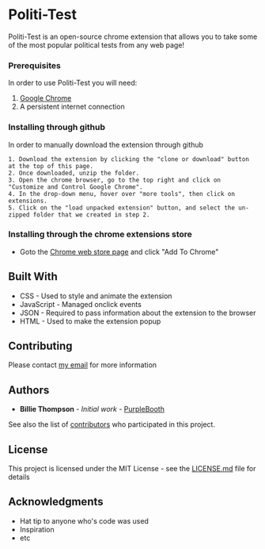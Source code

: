# Politi-Test

Politi-Test is an open-source chrome extension that allows you to take some of the most popular political tests from any web page!

### Prerequisites
In order to use Politi-Test you will need:

1. [Google Chrome](https://www.google.com/chrome/browser/desktop/index.html)
2. A persistent internet connection

### Installing through github
In order to manually download the extension through github
```
1. Download the extension by clicking the "clone or download" button at the top of this page.
2. Once downloaded, unzip the folder.
3. Open the chrome browser, go to the top right and click on "Customize and Control Google Chrome".
4. In the drop-down menu, hover over "more tools", then click on extensions.
5. Click on the "load unpacked extension" button, and select the un-zipped folder that we created in step 2.

```
### Installing through the chrome extensions store
- Goto the [Chrome web store page](TBD) and click "Add To Chrome"

## Built With

* CSS - Used to style and animate the extension
* JavaScript - Managed onclick events
* JSON - Required to pass information about the extension to the browser
* HTML - Used to make the extension popup

## Contributing
Please contact <a href="mailto:george.ridgway@protonmail.com">my email</a> for more information

## Authors

* **Billie Thompson** - *Initial work* - [PurpleBooth](https://github.com/PurpleBooth)

See also the list of [contributors](https://github.com/your/project/contributors) who participated in this project.

## License

This project is licensed under the MIT License - see the [LICENSE.md](LICENSE.md) file for details

## Acknowledgments

* Hat tip to anyone who's code was used
* Inspiration
* etc
